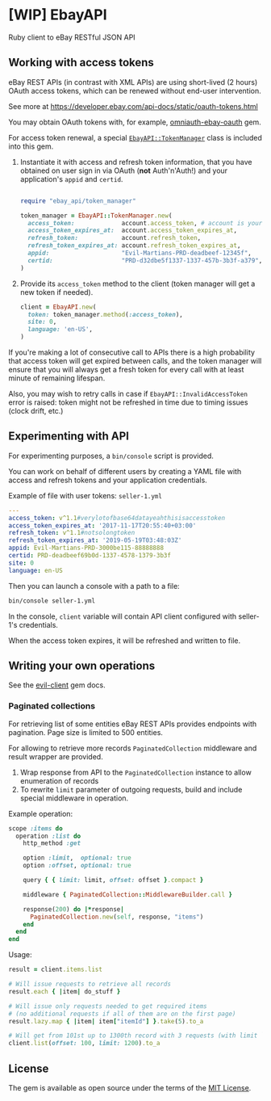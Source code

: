 # [WIP] EbayAPI

Ruby client to eBay RESTful JSON API

## Working with access tokens

eBay REST APIs (in contrast with XML APIs) are using short-lived (2 hours) OAuth access tokens, which can be renewed without end-user intervention.

See more at https://developer.ebay.com/api-docs/static/oauth-tokens.html

You may obtain OAuth tokens with, for example, [omniauth-ebay-oauth](https://github.com/evilmartians/omniauth-ebay-oauth) gem.

For access token renewal, a special [`EbayAPI::TokenManager`](lib/ebay_api/token_manager.rb) class is included into this gem.

 1. Instantiate it with access and refresh token information, that you have obtained on user sign in via OAuth (**not** Auth'n'Auth!) and your application's `appid` and `certid`.

    ```ruby

    require "ebay_api/token_manager"

    token_manager = EbayAPI::TokenManager.new(
      access_token:             account.access_token, # account is your user model instance
      access_token_expires_at:  account.access_token_expires_at,
      refresh_token:            account.refresh_token,
      refresh_token_expires_at: account.refresh_token_expires_at,
      appid:                    "Evil-Martians-PRD-deadbeef-12345f",
      certid:                   "PRD-d32dbe5f1337-1337-457b-3b3f-a379",
    )
    ```

 2. Provide its `access_token` method to the client (token manager will get a new token if needed).

    ```ruby
    client = EbayAPI.new(
      token: token_manager.method(:access_token),
      site: 0,
      language: 'en-US',
    )
    ```

If you're making a lot of consecutive call to APIs there is a high probability that access token will get expired between calls, and the token manager will ensure that you will always get a fresh token for every call with at least minute of remaining lifespan.

Also, you may wish to retry calls in case if `EbayAPI::InvalidAccessToken` error is raised: token might not be refreshed in time due to timing issues (clock drift, etc.)


## Experimenting with API

For experimenting purposes, a `bin/console` script is provided.

You can work on behalf of different users by creating a YAML file with access and refresh tokens and your application credentials.

Example of file with user tokens: `seller-1.yml`

```yml
---
access_token: v^1.1#verylotofbase64datayeahthisisaccesstoken
access_token_expires_at: '2017-11-17T20:55:40+03:00'
refresh_token: v^1.1#notsolongtoken
refresh_token_expires_at: '2019-05-19T03:48:03Z'
appid: Evil-Martians-PRD-3000be115-88888888
certid: PRD-deadbeef69b0d-1337-4578-1379-3b3f
site: 0
language: en-US
```

Then you can launch a console with a path to a file:

```sh
bin/console seller-1.yml
```

In the console, `client` variable will contain API client configured with seller-1's credentials.

When the access token expires, it will be refreshed and written to file.


## Writing your own operations

See the [evil-client] gem docs.


### Paginated collections

For retrieving list of some entities eBay REST APIs provides endpoints with pagination. Page size is limited to 500 entities.

For allowing to retrieve more records `PaginatedCollection` middleware and result wrapper are provided.

 1. Wrap response from API to the `PaginatedCollection` instance to allow enumeration of records
 2. To rewrite `limit` parameter of outgoing requests, build and include special middleware in operation.

Example operation:

```ruby
scope :items do
  operation :list do
    http_method :get

    option :limit,  optional: true
    option :offset, optional: true

    query { { limit: limit, offset: offset }.compact }

    middleware { PaginatedCollection::MiddlewareBuilder.call }

    response(200) do |*response|
      PaginatedCollection.new(self, response, "items")
    end
  end
end
```

Usage:

```ruby
result = client.items.list

# Will issue requests to retrieve all records
result.each { |item| do_stuff }

# Will issue only requests needed to get required items
# (no additional requests if all of them are on the first page)
result.lazy.map { |item| item["itemId"] }.take(5).to_a

# Will get from 101st up to 1300th record with 3 requests (with limit `500`)
client.list(offset: 100, limit: 1200).to_a
```


## License

The gem is available as open source under the terms of the [MIT License](http://opensource.org/licenses/MIT).

[evil-client]: https://github.com/evilmartians/evil-client "Human-friendly DSL for writing HTTP(S) clients to OpenAPI servers in Ruby"
